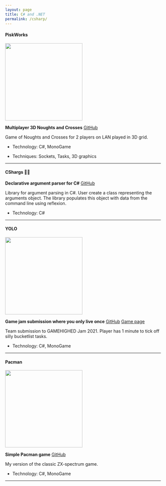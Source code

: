 ```yaml
---
layout: page
title: C# and .NET
permalink: /csharp/
---
```


#### PiskWorks

<img width="250px" src="{{ site.baseurl }}/assets/piskworks.png" />

**Multiplayer 3D Noughts and Crosses** [GitHub](https://github.com/bliakher/piskworks)

Game of Noughts and Crosses for 2 players on LAN played in 3D grid. 

- Technology: C#, MonoGame

- Techniques: Sockets, Tasks, 3D graphics

---

#### CShargs 🌊🦈

**Declarative argument parser for C\#** [GitHub](https://github.com/bliakher/cshargs)

Library for argument parsing in C#. User create a class representing the arguments object. The library populates this object with data from the command line using reflexion.

- Technology: C#

---

#### YOLO

<img width="250px" src="{{ site.baseurl }}/assets/yolo.png" />

**Game jam submission where you only live once** [GitHub](https://github.com/HoTEMat/yolo) [Game page](https://bliakher.itch.io/yolo)

Team submission to GAMEHIGHED Jam 2021. Player has 1 minute to tick off silly bucketlist tasks.

- Technology: C#, MonoGame

---

#### Pacman

<img width="250px" src="{{ site.baseurl }}/assets/pacman.png" />

**Simple Pacman game** [GitHub](https://github.com/bliakher/pacman)

My version of the classic ZX-spectrum game. 

- Technology: C#, MonoGame

---

